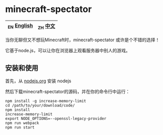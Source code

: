 # minecraft-spectator
| <sub>EN</sub> [English](./README.md) | <sub>ZH</sub> [中文](./README_ZH_CN.md) |
|-------------------------|----------------------------|

当你无聊但又不想玩Minecraft时，minecraft-spectator 或许是个不错的选择！

它基于node.js，可以让你在浏览器上观看服务器中别人的游戏。

## 安装和使用
首先，从 [nodejs.org](https://nodejs.org/) 安装 nodejs

然后下载minecraft-spectator的源码，并在你的命令行中运行：

```
npm install -g increase-memory-limit
cd /path/to/your/download/code/
npm install
increase-memory-limit
export NODE_OPTIONS=--openssl-legacy-provider
npm run webpack
npm run start
```